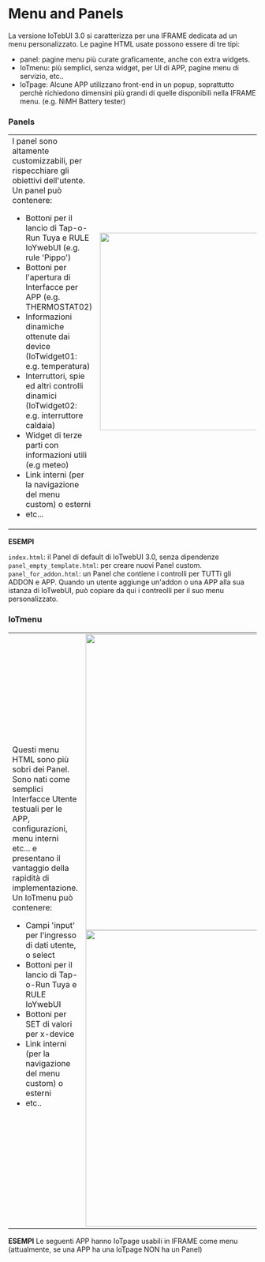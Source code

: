 # Menu and Panels
La versione IoTebUI 3.0 si caratterizza per una IFRAME dedicata ad un menu personalizzato.
Le pagine HTML usate possono essere di tre tipi:
* panel: pagine menu più curate graficamente, anche con extra widgets.
* IoTmenu: più semplici, senza widget, per UI di APP, pagine menu di servizio, etc..
* IoTpage: Alcune APP utilizzano front-end in un popup, soprattutto perchè richiedono dimensini più grandi di quelle disponibili nella IFRAME menu. (e.g. NiMH Battery tester)

### Panels
<table><tr><td>
  I panel sono altamente customizzabili, per rispecchiare gli obiettivi dell'utente. <br>
Un panel può contenere:
  
* Bottoni per il lancio di Tap-o-Run Tuya e RULE IoYwebUI (e.g. rule 'Pippo')
* Bottoni per l'apertura di Interfacce per APP (e.g. THERMOSTAT02)
* Informazioni dinamiche ottenute dai device (IoTwidget01: e.g. temperatura)
* Interruttori, spie ed altri controlli dinamici (IoTwidget02: e.g. interruttore caldaia)
* Widget di terze parti con informazioni utili (e.g meteo)
* Link interni (per la navigazione del menu custom) o esterni
* etc...
</td><td>
  <img width="400"  src="https://github.com/user-attachments/assets/e0df29eb-f45f-46b0-9bbb-f5c97a49c54d"/>
</td></tr></table>


**ESEMPI**

`index.html`: il Panel di default di IoTwebUI 3.0, senza dipendenze<br>
`panel_empty_template.html`: per creare nuovi Panel custom.<br>
`panel_for_addon.html`: un Panel che contiene i controlli per TUTTi gli ADDON e APP. Quando un utente aggiunge un'addon o una APP alla sua istanza di IoTwebUI, può copiare da qui i contreolli per il suo menu personalizzato.

### IoTmenu
<table><tr><td>
Questi menu HTML sono più sobri dei Panel. Sono nati come semplici Interfacce Utente testuali per le APP, configurazioni, menu interni etc... e presentano il vantaggio della rapidità di implementazione.<br>
Un IoTmenu può contenere:
  
* Campi 'input' per l'ingresso di dati utente, o select
* Bottoni per il lancio di Tap-o-Run Tuya e RULE IoYwebUI
* Bottoni per SET di valori per x-device
* Link interni (per la navigazione del menu custom) o esterni
* etc..
  
</td><td>
  <img  width="600" src="https://github.com/user-attachments/assets/037dc0c9-23ab-4404-8528-60e7e305bd49"/><br>

<img width="600" src="https://github.com/user-attachments/assets/97b622af-95ae-4e32-9a7c-fc90960883d7" />
</td></tr></table>

**ESEMPI**
Le seguenti APP hanno IoTpage usabili in IFRAME come menu (attualmente, se una APP ha una IoTpage NON ha un Panel) 
